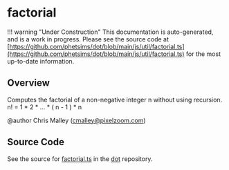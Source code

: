 # factorial

!!! warning "Under Construction"
    This documentation is auto-generated, and is a work in progress. Please see the source code at
    [https://github.com/phetsims/dot/blob/main/js/util/factorial.ts](https://github.com/phetsims/dot/blob/main/js/util/factorial.ts) for the most up-to-date information.

## Overview

Computes the factorial of a non-negative integer n without using recursion.
n! = 1 * 2 * ... * ( n - 1 ) * n

@author Chris Malley (cmalley@pixelzoom.com)



## Source Code

See the source for [factorial.ts](https://github.com/phetsims/dot/blob/main/js/util/factorial.ts) in the [dot](https://github.com/phetsims/dot) repository.

